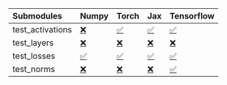 | Submodules       | Numpy                                                                                                                           | Torch                                                                                                                           | Jax                                                                                                                             | Tensorflow                                                                                                                      |
|:-----------------|:--------------------------------------------------------------------------------------------------------------------------------|:--------------------------------------------------------------------------------------------------------------------------------|:--------------------------------------------------------------------------------------------------------------------------------|:--------------------------------------------------------------------------------------------------------------------------------|
| test_activations | <a href="https://github.com/unifyai/ivy/runs/7932499207?check_suite_focus=true" rel="noopener noreferrer" target="_blank">❌</a> | <a href="https://github.com/unifyai/ivy/runs/7932499336?check_suite_focus=true" rel="noopener noreferrer" target="_blank">✅</a> | <a href="https://github.com/unifyai/ivy/runs/7932499455?check_suite_focus=true" rel="noopener noreferrer" target="_blank">✅</a> | <a href="https://github.com/unifyai/ivy/runs/7932499574?check_suite_focus=true" rel="noopener noreferrer" target="_blank">✅</a> |
| test_layers      | <a href="https://github.com/unifyai/ivy/runs/7932499247?check_suite_focus=true" rel="noopener noreferrer" target="_blank">❌</a> | <a href="https://github.com/unifyai/ivy/runs/7932499367?check_suite_focus=true" rel="noopener noreferrer" target="_blank">❌</a> | <a href="https://github.com/unifyai/ivy/runs/7932499480?check_suite_focus=true" rel="noopener noreferrer" target="_blank">❌</a> | <a href="https://github.com/unifyai/ivy/runs/7932499609?check_suite_focus=true" rel="noopener noreferrer" target="_blank">❌</a> |
| test_losses      | <a href="https://github.com/unifyai/ivy/runs/7932499282?check_suite_focus=true" rel="noopener noreferrer" target="_blank">✅</a> | <a href="https://github.com/unifyai/ivy/runs/7932499394?check_suite_focus=true" rel="noopener noreferrer" target="_blank">✅</a> | <a href="https://github.com/unifyai/ivy/runs/7932499506?check_suite_focus=true" rel="noopener noreferrer" target="_blank">✅</a> | <a href="https://github.com/unifyai/ivy/runs/7932499642?check_suite_focus=true" rel="noopener noreferrer" target="_blank">✅</a> |
| test_norms       | <a href="https://github.com/unifyai/ivy/runs/7932499311?check_suite_focus=true" rel="noopener noreferrer" target="_blank">❌</a> | <a href="https://github.com/unifyai/ivy/runs/7932499430?check_suite_focus=true" rel="noopener noreferrer" target="_blank">❌</a> | <a href="https://github.com/unifyai/ivy/runs/7932499540?check_suite_focus=true" rel="noopener noreferrer" target="_blank">❌</a> | <a href="https://github.com/unifyai/ivy/runs/7932499679?check_suite_focus=true" rel="noopener noreferrer" target="_blank">✅</a> |